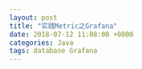 ```yaml
---
layout: post
title: "实践Metric之Grafana"
date: 2018-07-12 11:08:00 +0800
categories: Java
tags: database Grafana
---
```


